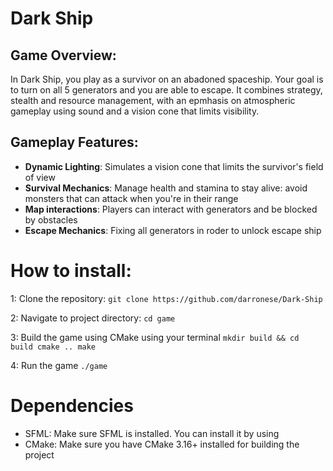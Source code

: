# Dark Ship 

## Game Overview:
In Dark Ship, you play as a survivor on an abadoned spaceship.
Your goal is to turn on all 5 generators and you are able to escape.
It combines strategy, stealth and resource management, with an epmhasis
on atmospheric gameplay using sound and a vision cone that limits visibility.

## Gameplay Features:
- **Dynamic Lighting**: Simulates a vision cone that limits the survivor's field of view
- **Survival Mechanics**: Manage health and stamina to stay alive: avoid monsters that can attack when
    you're in their range
- **Map interactions**: Players can interact with generators and be blocked by obstacles
- **Escape Mechanics**: Fixing all generators in roder to unlock escape ship

# How to install:
1: Clone the repository:
    ```
    git clone https://github.com/darronese/Dark-Ship
    ```

2: Navigate to project directory:
    ```
    cd game
    ```

3: Build the game using CMake using your terminal
    ```
    mkdir build && cd build
    cmake ..
    make
    ```

4: Run the game
    ```
    ./game
    ```

# Dependencies
- SFML: Make sure SFML is installed. You can install it by using
- CMake: Make sure you have CMake 3.16+ installed for building the project


